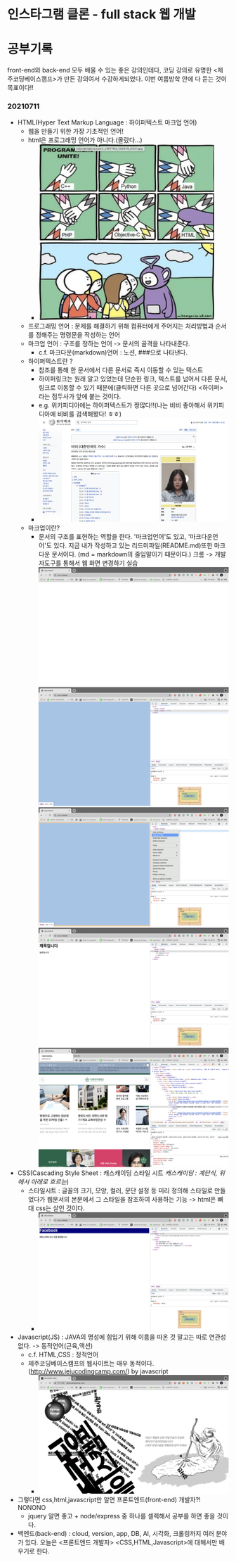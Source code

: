 # 인스타그램 클론 - full stack 웹 개발 
# 공부기록
front-end와 back-end 모두 배울 수 있는 좋은 강의인데다, 코딩 강의로 유명한 <제주코딩베이스캠프>가 만든 강의여서 수강하게되었다. 이번 여름방학 안에 다 듣는 것이 목표이다!! 
### 20210711
- HTML(Hyper Text Markup Language : 하이퍼텍스트 마크업 언어)
  - 웹을 만들기 위한 가장 기초적인 언어!
  - html은 프로그래밍 언어가 아니다.(몰랐다...)
    - <img src="./img/스크린샷0711_2.png" width="400" height="400">
  - 프로그래밍 언어 : 문제를 해결하기 위해 컴퓨터에게 주어지는 처리방법과 순서를 정해주는 명령문을 작성하는 언어
  - 마크업 언어 : 구조를 정하는 언어 -> 문서의 골격을 나타내준다.
    - c.f. 마크다운(markdown)언어 : 노션, ###으로 나타낸다.
  - 하이퍼텍스트란 ? 
    - 참조를 통해 한 문서에서 다른 문서로 즉시 이동할 수 있는 텍스트
    - 하이퍼링크는 원래 알고 있었는데 단순한 링크, 텍스트를 넘어서 다른 문서,링크로 이동할 수 있기 때문에(클릭하면 다른 곳으로 넘어간다) <하이퍼>라는 접두사가 앞에 붙는 것이다.
    - e.g. 위키피디아에는 하이퍼텍스트가 짱많다!!(나는 비비 좋아해서 위키피디아에 비비를 검색해봤다! ㅎㅎ)
    - ![pic1](./img/스크린샷0711_1.png)
  - 마크업이란? 
    - 문서의 구조를 표현하는 역할을 한다. '마크업언어'도 있고, '마크다운언어'도 있다. 지금 내가 작성하고 있는 리드미파일(README.md)또한 마크다운 문서이다. (md = markdown의 줄임말이기 때문이다.)
크롬 -> 개발자도구를 통해서 웹 화면 변경하기 실습
![pic1](./img/스크린샷0711_3.png)
![pic1](./img/스크린샷0711_4.png)
![pic1](./img/스크린샷0711_6.png)
![pic1](./img/스크린샷0711_7.png)
![pic1](./img/스크린샷0711_5.png)
- CSS(Cascading Style Sheet : 캐스캐이딩 스타일 시트 *캐스캐이딩 : 계단식, 위에서 아래로 흐르는*)
  - 스타일시트 : 글꼴의 크기, 모양, 컬러, 문단 설정 등 미리 정의해 스타일로 만들었다가 웹문서의 본문에서 그 스타일을 참조하여 사용하는 기능 -> html은 뼈대 css는 살인 것이다.
    - ![pic1](./img/스크린샷0711_9.png)
- Javascript(JS) : JAVA의 명성에 힘입기 위해 이름을 따온 것 말고는 따로 연관성 없다. -> 동적언어(근육,액션)
  - c.f. HTML,CSS : 정적언어
  - 제주코딩베이스캠프의 웹사이트는 매우 동적이다.(http://www.jejucodingcamp.com/) by javascript
    - ![pic1](./img/스크린샷0711_8.png)
- 그렇다면 css,html,javascript만 알면 프론트엔드(front-end) 개발자?! NONONO
  - jquery 알면 좋고 + node/express 중 하나를 셀렉해서 공부를 하면 좋을 것이다.
- 백엔드(back-end) : cloud, version, app, DB, AI, 시각화, 크롤링까지 여러 분야가 있다. 
오늘은 <프론트엔드 개발자> <CSS,HTML,Javascript>에 대해서만 배우기로 한다.
